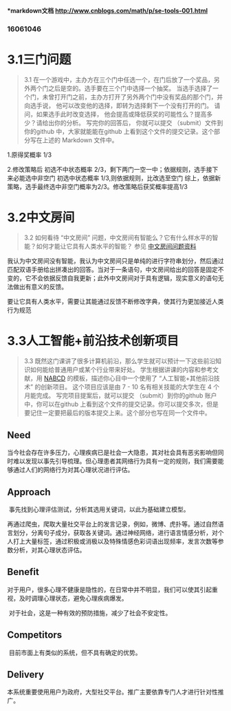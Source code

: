 ####  *markdown文档 http://www.cnblogs.com/math/p/se-tools-001.html
### 16061046



# 3.1三门问题

> 3.1 在一个游戏中，主办方在三个门中任选一个，在门后放了一个奖品，另外两个门之后是空的。选手要在三个门中选择一个抽奖。 当选手选择了一个门，未曾打开门之前，主办方打开了另外两个门中没有奖品的那个门，并向选手说， 他可以改变他的选择，即转为选择剩下一个没有打开的门。  请问，如果选手此时改变选择， 他会提高或降低获奖的可能性么？提高多少？请给出你的分析。 写完你的回答后， 你就可以提交 （submit）文件到你的github 中，大家就能能在github 上看到这个文件的提交记录。这个部分写在上述的 Markdown 文件中。 

1.原得奖概率 1/3

2.修改策略后
 	初选不中状态概率 2/3，剩下两门一空一中；依据规则，选手接下来必能选中非空门
​	初选中状态概率 1/3,则依据规则，比改选至空门
​	综上，依据新策略，选手最终选中非空门概率为2/3。修改策略后获奖概率提高1/3

# 3.2中文房间

> 3.2 如何看待 “中文房间” 问题，中文房间有智能么？它有什么样水平的智能？如何才能让它具有人类水平的智能？  参见 [中文房间问题资料](https://www.bing.com/search?setmkt=zh-CN&q=%E4%B8%AD%E6%96%87%E6%88%BF%E9%97%B4+%E9%97%AE%E9%A2%98)   	

​	我认为中文房间没有智能，我认为中文房间只是单纯的进行字符串划分，然后通过匹配双语手册给出拼凑出的回答。当对于一条语句，中文房间给出的回答是固定不变的，它不会依据反馈自我更新；此外中文房间对于具有逻辑，现实意义的语句无法做出有意义的反馈。

​	要让它具有人类水平，需要让其能通过反馈不断修改字典，使其行为更加接近人类行为规范

# 3.3人工智能+前沿技术创新项目
> 3.3 既然这门课讲了很多计算机前沿，那么学生就可以预计一下这些前沿知识如何能给普通用户或某个行业带来好处。 学生根据讲课的内容和参考文献，用 [NABCD](https://www.cnblogs.com/xinz/archive/2010/12/01/1893323.html) 的模板，描述你心目中一个使用了 “人工智能+其他前沿技术” 的创新项目。 这个项目应该是由 7 - 10 名有相关技能的大学生在 4 个月能完成。 写完项目提案后，就可以提交 （submit）到你的github 账户中，你可以在github 上看到这个文件的提交记录。你可以提交多次，但是要记住一定要把最后的版本提交上来。这个部分也写在同一个文件中。 

## Need  

​        当今社会存在许多压力，心理疾病已是社会一大隐患，其对社会具有恶劣影响但同时难以发现以事先引导梳理。但心理患者其网络行为具有一定的规则，我们需要能够通过人们的网络行为对其心理状况进行评估。

## Approach

​	事先找到心理评估测试，分析其选用关键词，以此为基础建立模型。

​	再通过爬虫，爬取大量社交平台上的发言记录，例如，微博、虎扑等。通过自然语言划分，分离句子成分，获取各关键词。通过神经网络，进行语言情感分析，对个人打上大量标签，通过积极或消极以及特殊情感色彩词语出现频率，发言次数等参数分析，对其心理状态评估。

## Benefit

​	对于用户，很多心理不健康是隐性的，在日常中并不明显，我们可以使其引起重视，及时调理心理状态，避免心理疾病爆发。

​	对于社会，这是一种有效的预防措施，减少了社会不安定性。

## Competitors

​	目前市面上有类似的系统，但不具有确定的优势。

## Delivery

​	本系统重要使用用户为政府，大型社交平台。推广主要依靠专门人才进行针对性推广。







